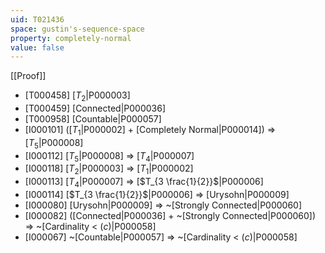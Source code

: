 ```yaml
---
uid: T021436
space: gustin's-sequence-space
property: completely-normal
value: false
---
```

[[Proof]]

* [T000458] [$T_2$|P000003]
* [T000459] [Connected|P000036]
* [T000958] [Countable|P000057]
* [I000101] ([$T_1$|P000002] + [Completely Normal|P000014]) => [$T_5$|P000008]
* [I000112] [$T_5$|P000008] => [$T_4$|P000007]
* [I000118] [$T_2$|P000003] => [$T_1$|P000002]
* [I000113] [$T_4$|P000007] => [$T_{3 \frac{1}{2}}$|P000006]
* [I000114] [$T_{3 \frac{1}{2}}$|P000006] => [Urysohn|P000009]
* [I000080] [Urysohn|P000009] => ~[Strongly Connected|P000060]
* [I000082] ([Connected|P000036] + ~[Strongly Connected|P000060]) => ~[Cardinality < $\mathfrak(c)$|P000058]
* [I000067] ~[Countable|P000057] => ~[Cardinality < $\mathfrak(c)$|P000058]

